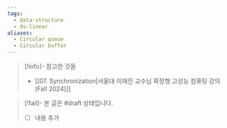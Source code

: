 ```yaml
---
tags:
  - data-structure
  - ds-linear
aliases:
  - Circular queue
  - Circular buffer
---
```

> [!info]- 참고한 것들
> - [[07. Synchronization|서울대 이재진 교수님 확장형 고성능 컴퓨팅 강의 (Fall 2024)]]

> [!fail]- 본 글은 #draft 상태입니다.
> - [ ] 내용 추가